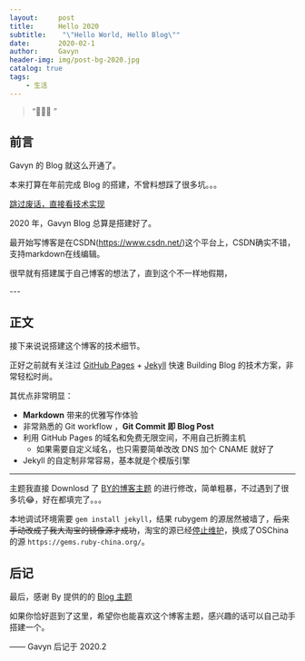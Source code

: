 ```yaml
---
layout:     post
title:      Hello 2020
subtitle:    "\"Hello World, Hello Blog\""
date:       2020-02-1
author:     Gavyn
header-img: img/post-bg-2020.jpg
catalog: true
tags:
    - 生活
---
```


> “🙉🙉🙉 ”


## 前言

Gavyn 的 Blog 就这么开通了。

本来打算在年前完成 Blog 的搭建，不曾料想踩了很多坑。。。

[跳过废话，直接看技术实现 ](#build) 

2020 年，Gavyn Blog 总算是搭建好了。

最开始写博客是在CSDN(https://www.csdn.net/)这个平台上，CSDN确实不错，支持markdown在线编辑。

很早就有搭建属于自己博客的想法了，直到这个不一样地假期，
<p id = "build"></p>
---

## 正文

接下来说说搭建这个博客的技术细节。  

正好之前就有关注过 [GitHub Pages](https://pages.github.com/) + [Jekyll](http://jekyllrb.com/) 快速 Building Blog 的技术方案，非常轻松时尚。

其优点非常明显：

* **Markdown** 带来的优雅写作体验
* 非常熟悉的 Git workflow ，**Git Commit 即 Blog Post**
* 利用 GitHub Pages 的域名和免费无限空间，不用自己折腾主机
	* 如果需要自定义域名，也只需要简单改改 DNS 加个 CNAME 就好了 
* Jekyll 的自定制非常容易，基本就是个模版引擎



---


主题我直接 Downlosd 了 [BY的博客主题](http://qiubaiying.top) 的进行修改，简单粗暴，不过遇到了很多坑😂，好在都填完了。。。

本地调试环境需要 `gem install jekyll`，结果 rubygem 的源居然被墙了，~~后来手动改成了我大淘宝的镜像源才成功~~，淘宝的源已经[停止维护](https://gems.ruby-china.org/)，换成了OSChina的源 `https://gems.ruby-china.org/`。


## 后记

最后，感谢 By 提供的的 [Blog 主题](http://qiubaiying.top)

如果你恰好逛到了这里，希望你也能喜欢这个博客主题，感兴趣的话可以自己动手搭建一个。

—— Gavyn 后记于 2020.2



